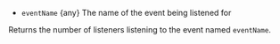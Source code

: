 <!-- YAML
added: v3.2.0
-->

* `eventName` {any} The name of the event being listened for

Returns the number of listeners listening to the event named `eventName`.

